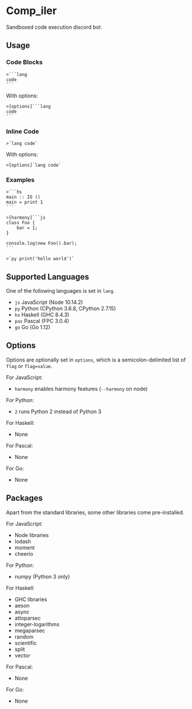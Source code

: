 # Comp_iler

Sandboxed code execution discord bot.

## Usage

### Code Blocks

````
>```lang
code
```
````

With options:

````
>[options]```lang
code
```
````

### Inline Code

```
>`lang code`
```

With options:

````
>[options]`lang code`
````

### Examples

````
>```hs
main :: IO ()
main = print 1
```
````

````
>[harmony]```js
class Foo {
    bar = 1;
}

console.log(new Foo().bar);
```
````

```
>`py print('hello world')`
```

## Supported Languages

One of the following languages is set in `lang`.

- `js` JavaScript (Node 10.14.2)
- `py` Python (CPython 3.6.8, CPython 2.7.15)
- `hs` Haskell (GHC 8.4.3)
- `pas` Pascal (FPC 3.0.4)
- `go` Go (Go 1.12)

## Options

Options are optionally set in `options`, which is a semicolon-delimited list of `flag` or `flag=value`. 

For JavaScript:
- `harmony` enables harmony features (`--harmony` on node)

For Python:
- `2` runs Python 2 instead of Python 3

For Haskell:
- None

For Pascal:
- None

For Go:
- None


## Packages

Apart from the standard libraries, some other libraries come pre-installed.

For JavaScript:
- Node libraries
- lodash
- moment
- cheerio

For Python:
- numpy (Python 3 only)

For Haskell:
- GHC libraries
- aeson
- async
- attoparsec
- integer-logarithms
- megaparsec
- random
- scientific
- split
- vector

For Pascal:
- None

For Go:
- None
